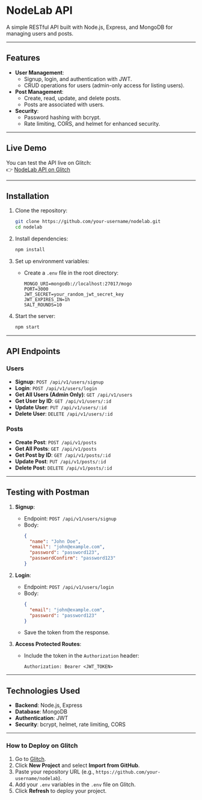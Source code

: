 
# NodeLab API

A simple RESTful API built with Node.js, Express, and MongoDB for managing users and posts.

---

## Features

- **User Management**:
  - Signup, login, and authentication with JWT.
  - CRUD operations for users (admin-only access for listing users).
- **Post Management**:
  - Create, read, update, and delete posts.
  - Posts are associated with users.
- **Security**:
  - Password hashing with bcrypt.
  - Rate limiting, CORS, and helmet for enhanced security.

---

## Live Demo

You can test the API live on Glitch:  
👉 [NodeLab API on Glitch](https://your-glitch-project-name.glitch.me)

---

## Installation

1. Clone the repository:
   ```bash
   git clone https://github.com/your-username/nodelab.git
   cd nodelab
   ```

2. Install dependencies:
   ```bash
   npm install
   ```

3. Set up environment variables:
   - Create a `.env` file in the root directory:
     ```env
     MONGO_URI=mongodb://localhost:27017/mogo
     PORT=3000
     JWT_SECRET=your_random_jwt_secret_key
     JWT_EXPIRES_IN=1h
     SALT_ROUNDS=10
     ```

4. Start the server:
   ```bash
   npm start
   ```

---

## API Endpoints

### Users
- **Signup**: `POST /api/v1/users/signup`
- **Login**: `POST /api/v1/users/login`
- **Get All Users (Admin Only)**: `GET /api/v1/users`
- **Get User by ID**: `GET /api/v1/users/:id`
- **Update User**: `PUT /api/v1/users/:id`
- **Delete User**: `DELETE /api/v1/users/:id`

### Posts
- **Create Post**: `POST /api/v1/posts`
- **Get All Posts**: `GET /api/v1/posts`
- **Get Post by ID**: `GET /api/v1/posts/:id`
- **Update Post**: `PUT /api/v1/posts/:id`
- **Delete Post**: `DELETE /api/v1/posts/:id`

---

## Testing with Postman

1. **Signup**:
   - Endpoint: `POST /api/v1/users/signup`
   - Body:
     ```json
     {
       "name": "John Doe",
       "email": "john@example.com",
       "password": "password123",
       "passwordConfirm": "password123"
     }
     ```

2. **Login**:
   - Endpoint: `POST /api/v1/users/login`
   - Body:
     ```json
     {
       "email": "john@example.com",
       "password": "password123"
     }
     ```
   - Save the token from the response.

3. **Access Protected Routes**:
   - Include the token in the `Authorization` header:
     ```
     Authorization: Bearer <JWT_TOKEN>
     ```

---

## Technologies Used

- **Backend**: Node.js, Express
- **Database**: MongoDB
- **Authentication**: JWT
- **Security**: bcrypt, helmet, rate limiting, CORS

---
### How to Deploy on Glitch

1. Go to [Glitch](https://glitch.com/).
2. Click **New Project** and select **Import from GitHub**.
3. Paste your repository URL (e.g., `https://github.com/your-username/nodelab`).
4. Add your `.env` variables in the `.env` file on Glitch.
5. Click **Refresh** to deploy your project.

